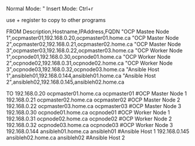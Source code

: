 Normal Mode: "<Register Key>
Insert Mode: Ctrl+r <Register Key>


use + register to copy to other programs

FROM 
Description,Hostname,IPAddress,FQDN
"OCP Mastee Node 1",ocpmaster01,192.168.0.20,ocpmaster01.home.ca
"OCP Master Node 2",ocpmaster02,192.168.0.21,ocpmaster02.home.ca
"OCP Master Node 3",ocpmaster03,192.168.0.22,ocpmaster03.home.ca
"OCP Worker Node 1",ocpnode01,192.168.0.30,ocpnode01.home.ca
"OCP Worker Node 2",ocpnode02,192.168.0.31,ocpnode02.home.ca
"OCP Worker Node 3",ocpnode03,192.168.0.32,ocpnode03.home.ca
"Ansible Host 1",ansibleh01,192.168.0.144,ansibleh01.home.ca
"Ansible Host 2",ansibleh02,192.168.0.145,ansibleh02.home.ca

TO
192.168.0.20    ocpmaster01.home.ca    ocpmaster01    #OCP Master Node 1
192.168.0.21    ocpmaster02.home.ca    ocpmaster02    #OCP Master Node 2
192.168.0.22    ocpmaster03.home.ca    ocpmaster03    #OCP Master Node 3
192.168.0.30    ocpnode01.home.ca    ocpnode01    #OCP Worker Node 1
192.168.0.31    ocpnode02.home.ca    ocpnode02    #OCP Worker Node 2
192.168.0.32    ocpnode03.home.ca    ocpnode03    #OCP Worker Node 3
192.168.0.144    ansibleh01.home.ca    ansibleh01    #Ansible Host 1
192.168.0.145    ansibleh02.home.ca    ansibleh02    #Ansible Host 2



